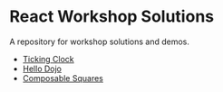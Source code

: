 # React Workshop Solutions

A repository for workshop solutions and demos.

* [Ticking Clock](./ticking_clock)
* [Hello Dojo](./hello_dojo)
* [Composable Squares](./composable_squares)